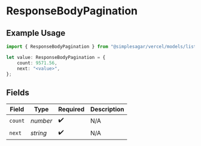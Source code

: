 # ResponseBodyPagination

## Example Usage

```typescript
import { ResponseBodyPagination } from "@simplesagar/vercel/models/listaccessgroupsop.js";

let value: ResponseBodyPagination = {
    count: 9571.56,
    next: "<value>",
};
```

## Fields

| Field              | Type               | Required           | Description        |
| ------------------ | ------------------ | ------------------ | ------------------ |
| `count`            | *number*           | :heavy_check_mark: | N/A                |
| `next`             | *string*           | :heavy_check_mark: | N/A                |